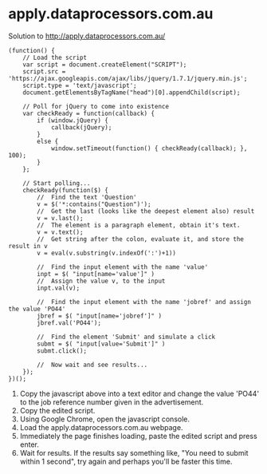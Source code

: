 # apply.dataprocessors.com.au
Solution to http://apply.dataprocessors.com.au/

	(function() {
		// Load the script
		var script = document.createElement("SCRIPT");
		script.src = 'https://ajax.googleapis.com/ajax/libs/jquery/1.7.1/jquery.min.js';
		script.type = 'text/javascript';
		document.getElementsByTagName("head")[0].appendChild(script);

		// Poll for jQuery to come into existence
		var checkReady = function(callback) {
			if (window.jQuery) {
				callback(jQuery);
			}
			else {
				window.setTimeout(function() { checkReady(callback); }, 100);
			}
		};

		// Start polling...
		checkReady(function($) {
			//	Find the text 'Question'
			v = $('*:contains("Question")');
			//	Get the last (looks like the deepest element also) result
			v = v.last();
			//	The element is a paragraph element, obtain it's text.
			v = v.text();
			//	Get string after the colon, evaluate it, and store the result in v
			v = eval(v.substring(v.indexOf(':')+1))

			//	Find the input element with the name 'value'
			inpt = $( "input[name='value']" )
			//	Assign the value v, to the input
			inpt.val(v);

			//	Find the input element with the name 'jobref' and assign the value 'PO44'
			jbref = $( "input[name='jobref']" )
			jbref.val('PO44');

			//	Find the element 'Submit' and simulate a click
			submt = $( "input[value='Submit']" )
			submt.click();
		
			//	Now wait and see results...
		});
	})();


1. Copy the javascript above into a text editor and change the value 'PO44' to the job reference number given in the advertisement.
2. Copy the edited script.
3. Using Google Chrome, open the javascript console.
4. Load the apply.dataprocessors.com.au webpage.
5. Immediately the page finishes loading, paste the edited script and press enter.
6. Wait for results. If the results say something like, "You need to submit within 1 second", try again and perhaps you'll be faster this time.


